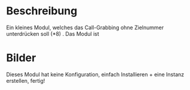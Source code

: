 <!-- TITLE: *8 Block -->
# Beschreibung
Ein kleines Modul, welches das Call-Grabbing ohne Zielnummer unterdrücken soll (*8) .
Das Modul ist 

# Bilder
Dieses Modul hat keine Konfiguration, einfach Installieren + eine Instanz erstellen, fertig!